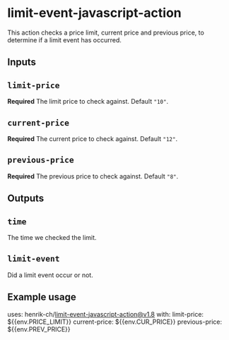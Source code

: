 # limit-event-javascript-action

This action checks a price limit, current price and previous price, to determine if a limit event 
has occurred.

## Inputs

## `limit-price`

**Required** The limit price to check against. Default `"10"`.

## `current-price`

**Required** The current price to check against. Default `"12"`.

## `previous-price`

**Required** The previous price to check against. Default `"8"`.


## Outputs

## `time`

The time we checked the limit.

## `limit-event`

Did a limit event occur or not.

## Example usage

uses: henrik-ch/limit-event-javascript-action@v1.8
with:
  limit-price: ${{env.PRICE_LIMIT}}
  current-price: ${{env.CUR_PRICE}}
  previous-price: ${{env.PREV_PRICE}}
